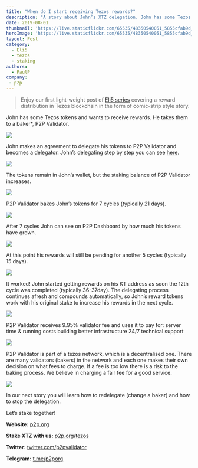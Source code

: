 ```yaml
---
title: "When do I start receiving Tezos rewards?"
description: "A story about John’s XTZ delegation. John has some Tezos tokens and wants to receive rewards. He takes them to a baker..."
date: 2019-08-01
thumbnail: 'https://live.staticflickr.com/65535/48350540051_5855cfab9d_o.jpg'
heroImage: 'https://live.staticflickr.com/65535/48350540051_5855cfab9d_o.jpg'
layout: Post
category:
  - Eli5
  - tezos
  - staking
authors:
  - PaulP
company:
 - p2p
---
```

> Enjoy our first light-weight post of [Eli5 series](https://economy.p2p.org/category/Eli5/) covering a reward distribution in Tezos blockchain in the form of comic-strip style story. 

John has some Tezos tokens and wants to receive rewards. He takes them to a baker*, P2P Validator. 

![](https://live.staticflickr.com/65535/48350672587_d30bd4863d_o.jpg)

John makes an agreement to delegate his tokens to P2P Validator and becomes a delegator. 
John’s delegating step by step you can see [here](https://p2p.org/tezos#delegating).

![](https://live.staticflickr.com/65535/48350672282_fcfe69097a_o.jpg)

The tokens remain in John’s wallet, but the staking balance of P2P Validator increases.

![](https://live.staticflickr.com/65535/48350672032_8f7ff04999_o.jpg)

P2P Validator bakes John’s tokens for 7 cycles (typically 21 days). 

![](https://live.staticflickr.com/65535/48350540106_28a8759a9e_o.jpg)

After 7 cycles John can see on P2P Dashboard by how much his tokens have grown. 

![](https://live.staticflickr.com/65535/48350672212_e10e75449a_o.jpg)

At this point his rewards will still be pending for another 5 cycles (typically 15 days).
  
![](https://live.staticflickr.com/65535/48350539756_bd3711b8fa_o.jpg)

It worked! 
John started getting rewards on his KT address as soon the 12th cycle was completed (typically 36-37day). The delegating process continues afresh and compounds automatically, so John’s reward tokens work with his original stake to increase his rewards in the next cycle.

![](https://live.staticflickr.com/65535/48350539961_c19cf98100_o.jpg)
 
P2P Validator receives 9.95% validator fee and uses it to pay for:
server time & running costs
building better infrastructure 
24/7 technical support

![](https://live.staticflickr.com/65535/48356359996_9c139b8002_o.jpg)

P2P Validator is part of a tezos network, which is a decentralised one. There are many validators (bakers) in the network and each one makes their own decision on what fees to charge. If a fee is too low there is a risk to the baking process. 
We believe in charging a fair fee for a good service.

![](https://live.staticflickr.com/65535/48350540051_5855cfab9d_o.jpg)

In our next story you will learn how to redelegate (change a baker) and how to stop the delegation.

Let’s stake together!

**Website:** [p2p.org](https://p2p.org/?utm_source=Tezos1post&utm_medium=creds_link&utm_campaign=blog)

**Stake XTZ with us:** [p2p.org/tezos](https://p2p.org/tezos)

**Twitter:** [twitter.com/p2pvalidator](http://twitter.com/p2pvalidator)

**Telegram:** [t.me/p2porg](http://t.me/p2porg)



